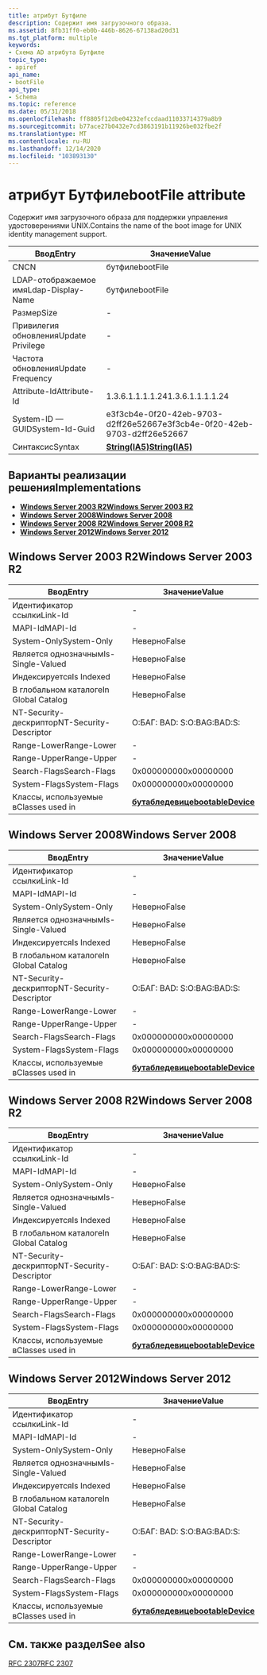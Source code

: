 ```yaml
---
title: атрибут Бутфиле
description: Содержит имя загрузочного образа.
ms.assetid: 8fb31ff0-eb0b-446b-8626-67138ad20d31
ms.tgt_platform: multiple
keywords:
- Схема AD атрибута Бутфиле
topic_type:
- apiref
api_name:
- bootFile
api_type:
- Schema
ms.topic: reference
ms.date: 05/31/2018
ms.openlocfilehash: ff8805f12dbe04232efccdaad11033714379a8b9
ms.sourcegitcommit: b77ace27b0432e7cd3863191b11926be032fbe2f
ms.translationtype: MT
ms.contentlocale: ru-RU
ms.lasthandoff: 12/14/2020
ms.locfileid: "103893130"
---
```

# <a name="bootfile-attribute"></a><span data-ttu-id="acab4-104">атрибут Бутфиле</span><span class="sxs-lookup"><span data-stu-id="acab4-104">bootFile attribute</span></span>

<span data-ttu-id="acab4-105">Содержит имя загрузочного образа для поддержки управления удостоверениями UNIX.</span><span class="sxs-lookup"><span data-stu-id="acab4-105">Contains the name of the boot image for UNIX identity management support.</span></span>



| <span data-ttu-id="acab4-106">Ввод</span><span class="sxs-lookup"><span data-stu-id="acab4-106">Entry</span></span> | <span data-ttu-id="acab4-107">Значение</span><span class="sxs-lookup"><span data-stu-id="acab4-107">Value</span></span> |
|-------------------|--------------------------------------|
| <span data-ttu-id="acab4-108">CN</span><span class="sxs-lookup"><span data-stu-id="acab4-108">CN</span></span>                | <span data-ttu-id="acab4-109">бутфиле</span><span class="sxs-lookup"><span data-stu-id="acab4-109">bootFile</span></span>                             |
| <span data-ttu-id="acab4-110">LDAP-отображаемое имя</span><span class="sxs-lookup"><span data-stu-id="acab4-110">Ldap-Display-Name</span></span> | <span data-ttu-id="acab4-111">бутфиле</span><span class="sxs-lookup"><span data-stu-id="acab4-111">bootFile</span></span>                             |
| <span data-ttu-id="acab4-112">Размер</span><span class="sxs-lookup"><span data-stu-id="acab4-112">Size</span></span>              | \-                                   |
| <span data-ttu-id="acab4-113">Привилегия обновления</span><span class="sxs-lookup"><span data-stu-id="acab4-113">Update Privilege</span></span>  | \-                                   |
| <span data-ttu-id="acab4-114">Частота обновления</span><span class="sxs-lookup"><span data-stu-id="acab4-114">Update Frequency</span></span>  | \-                                   |
| <span data-ttu-id="acab4-115">Attribute-Id</span><span class="sxs-lookup"><span data-stu-id="acab4-115">Attribute-Id</span></span>      | <span data-ttu-id="acab4-116">1.3.6.1.1.1.1.24</span><span class="sxs-lookup"><span data-stu-id="acab4-116">1.3.6.1.1.1.1.24</span></span>                     |
| <span data-ttu-id="acab4-117">System-ID — GUID</span><span class="sxs-lookup"><span data-stu-id="acab4-117">System-Id-Guid</span></span>    | <span data-ttu-id="acab4-118">e3f3cb4e-0f20-42eb-9703-d2ff26e52667</span><span class="sxs-lookup"><span data-stu-id="acab4-118">e3f3cb4e-0f20-42eb-9703-d2ff26e52667</span></span> |
| <span data-ttu-id="acab4-119">Синтаксис</span><span class="sxs-lookup"><span data-stu-id="acab4-119">Syntax</span></span>            | [<span data-ttu-id="acab4-120">**String(IA5)**</span><span class="sxs-lookup"><span data-stu-id="acab4-120">**String(IA5)**</span></span>](s-string-ia5.md)  |



## <a name="implementations"></a><span data-ttu-id="acab4-121">Варианты реализации решения</span><span class="sxs-lookup"><span data-stu-id="acab4-121">Implementations</span></span>

-   [<span data-ttu-id="acab4-122">**Windows Server 2003 R2**</span><span class="sxs-lookup"><span data-stu-id="acab4-122">**Windows Server 2003 R2**</span></span>](#windows-server-2003-r2)
-   [<span data-ttu-id="acab4-123">**Windows Server 2008**</span><span class="sxs-lookup"><span data-stu-id="acab4-123">**Windows Server 2008**</span></span>](#windows-server-2008)
-   [<span data-ttu-id="acab4-124">**Windows Server 2008 R2**</span><span class="sxs-lookup"><span data-stu-id="acab4-124">**Windows Server 2008 R2**</span></span>](#windows-server-2008-r2)
-   [<span data-ttu-id="acab4-125">**Windows Server 2012**</span><span class="sxs-lookup"><span data-stu-id="acab4-125">**Windows Server 2012**</span></span>](#windows-server-2012)

## <a name="windows-server-2003-r2"></a><span data-ttu-id="acab4-126">Windows Server 2003 R2</span><span class="sxs-lookup"><span data-stu-id="acab4-126">Windows Server 2003 R2</span></span>



| <span data-ttu-id="acab4-127">Ввод</span><span class="sxs-lookup"><span data-stu-id="acab4-127">Entry</span></span> | <span data-ttu-id="acab4-128">Значение</span><span class="sxs-lookup"><span data-stu-id="acab4-128">Value</span></span> |
|------------------------|-------------------------------------------------------|
| <span data-ttu-id="acab4-129">Идентификатор ссылки</span><span class="sxs-lookup"><span data-stu-id="acab4-129">Link-Id</span></span>                | \-                                                    |
| <span data-ttu-id="acab4-130">MAPI-Id</span><span class="sxs-lookup"><span data-stu-id="acab4-130">MAPI-Id</span></span>                | \-                                                    |
| <span data-ttu-id="acab4-131">System-Only</span><span class="sxs-lookup"><span data-stu-id="acab4-131">System-Only</span></span>            | <span data-ttu-id="acab4-132">Неверно</span><span class="sxs-lookup"><span data-stu-id="acab4-132">False</span></span>                                                 |
| <span data-ttu-id="acab4-133">Является однозначным</span><span class="sxs-lookup"><span data-stu-id="acab4-133">Is-Single-Valued</span></span>       | <span data-ttu-id="acab4-134">Неверно</span><span class="sxs-lookup"><span data-stu-id="acab4-134">False</span></span>                                                 |
| <span data-ttu-id="acab4-135">Индексируется</span><span class="sxs-lookup"><span data-stu-id="acab4-135">Is Indexed</span></span>             | <span data-ttu-id="acab4-136">Неверно</span><span class="sxs-lookup"><span data-stu-id="acab4-136">False</span></span>                                                 |
| <span data-ttu-id="acab4-137">В глобальном каталоге</span><span class="sxs-lookup"><span data-stu-id="acab4-137">In Global Catalog</span></span>      | <span data-ttu-id="acab4-138">Неверно</span><span class="sxs-lookup"><span data-stu-id="acab4-138">False</span></span>                                                 |
| <span data-ttu-id="acab4-139">NT-Security-дескриптор</span><span class="sxs-lookup"><span data-stu-id="acab4-139">NT-Security-Descriptor</span></span> | <span data-ttu-id="acab4-140">О:БАГ: BAD: S:</span><span class="sxs-lookup"><span data-stu-id="acab4-140">O:BAG:BAD:S:</span></span>                                          |
| <span data-ttu-id="acab4-141">Range-Lower</span><span class="sxs-lookup"><span data-stu-id="acab4-141">Range-Lower</span></span>            | \-                                                    |
| <span data-ttu-id="acab4-142">Range-Upper</span><span class="sxs-lookup"><span data-stu-id="acab4-142">Range-Upper</span></span>            | \-                                                    |
| <span data-ttu-id="acab4-143">Search-Flags</span><span class="sxs-lookup"><span data-stu-id="acab4-143">Search-Flags</span></span>           | <span data-ttu-id="acab4-144">0x00000000</span><span class="sxs-lookup"><span data-stu-id="acab4-144">0x00000000</span></span>                                            |
| <span data-ttu-id="acab4-145">System-Flags</span><span class="sxs-lookup"><span data-stu-id="acab4-145">System-Flags</span></span>           | <span data-ttu-id="acab4-146">0x00000000</span><span class="sxs-lookup"><span data-stu-id="acab4-146">0x00000000</span></span>                                            |
| <span data-ttu-id="acab4-147">Классы, используемые в</span><span class="sxs-lookup"><span data-stu-id="acab4-147">Classes used in</span></span>        | [<span data-ttu-id="acab4-148">**бутабледевице**</span><span class="sxs-lookup"><span data-stu-id="acab4-148">**bootableDevice**</span></span>](c-bootabledevice.md)<br/> |



## <a name="windows-server-2008"></a><span data-ttu-id="acab4-149">Windows Server 2008</span><span class="sxs-lookup"><span data-stu-id="acab4-149">Windows Server 2008</span></span>



| <span data-ttu-id="acab4-150">Ввод</span><span class="sxs-lookup"><span data-stu-id="acab4-150">Entry</span></span> | <span data-ttu-id="acab4-151">Значение</span><span class="sxs-lookup"><span data-stu-id="acab4-151">Value</span></span> |
|------------------------|-------------------------------------------------------|
| <span data-ttu-id="acab4-152">Идентификатор ссылки</span><span class="sxs-lookup"><span data-stu-id="acab4-152">Link-Id</span></span>                | \-                                                    |
| <span data-ttu-id="acab4-153">MAPI-Id</span><span class="sxs-lookup"><span data-stu-id="acab4-153">MAPI-Id</span></span>                | \-                                                    |
| <span data-ttu-id="acab4-154">System-Only</span><span class="sxs-lookup"><span data-stu-id="acab4-154">System-Only</span></span>            | <span data-ttu-id="acab4-155">Неверно</span><span class="sxs-lookup"><span data-stu-id="acab4-155">False</span></span>                                                 |
| <span data-ttu-id="acab4-156">Является однозначным</span><span class="sxs-lookup"><span data-stu-id="acab4-156">Is-Single-Valued</span></span>       | <span data-ttu-id="acab4-157">Неверно</span><span class="sxs-lookup"><span data-stu-id="acab4-157">False</span></span>                                                 |
| <span data-ttu-id="acab4-158">Индексируется</span><span class="sxs-lookup"><span data-stu-id="acab4-158">Is Indexed</span></span>             | <span data-ttu-id="acab4-159">Неверно</span><span class="sxs-lookup"><span data-stu-id="acab4-159">False</span></span>                                                 |
| <span data-ttu-id="acab4-160">В глобальном каталоге</span><span class="sxs-lookup"><span data-stu-id="acab4-160">In Global Catalog</span></span>      | <span data-ttu-id="acab4-161">Неверно</span><span class="sxs-lookup"><span data-stu-id="acab4-161">False</span></span>                                                 |
| <span data-ttu-id="acab4-162">NT-Security-дескриптор</span><span class="sxs-lookup"><span data-stu-id="acab4-162">NT-Security-Descriptor</span></span> | <span data-ttu-id="acab4-163">О:БАГ: BAD: S:</span><span class="sxs-lookup"><span data-stu-id="acab4-163">O:BAG:BAD:S:</span></span>                                          |
| <span data-ttu-id="acab4-164">Range-Lower</span><span class="sxs-lookup"><span data-stu-id="acab4-164">Range-Lower</span></span>            | \-                                                    |
| <span data-ttu-id="acab4-165">Range-Upper</span><span class="sxs-lookup"><span data-stu-id="acab4-165">Range-Upper</span></span>            | \-                                                    |
| <span data-ttu-id="acab4-166">Search-Flags</span><span class="sxs-lookup"><span data-stu-id="acab4-166">Search-Flags</span></span>           | <span data-ttu-id="acab4-167">0x00000000</span><span class="sxs-lookup"><span data-stu-id="acab4-167">0x00000000</span></span>                                            |
| <span data-ttu-id="acab4-168">System-Flags</span><span class="sxs-lookup"><span data-stu-id="acab4-168">System-Flags</span></span>           | <span data-ttu-id="acab4-169">0x00000000</span><span class="sxs-lookup"><span data-stu-id="acab4-169">0x00000000</span></span>                                            |
| <span data-ttu-id="acab4-170">Классы, используемые в</span><span class="sxs-lookup"><span data-stu-id="acab4-170">Classes used in</span></span>        | [<span data-ttu-id="acab4-171">**бутабледевице**</span><span class="sxs-lookup"><span data-stu-id="acab4-171">**bootableDevice**</span></span>](c-bootabledevice.md)<br/> |



## <a name="windows-server-2008-r2"></a><span data-ttu-id="acab4-172">Windows Server 2008 R2</span><span class="sxs-lookup"><span data-stu-id="acab4-172">Windows Server 2008 R2</span></span>



| <span data-ttu-id="acab4-173">Ввод</span><span class="sxs-lookup"><span data-stu-id="acab4-173">Entry</span></span> | <span data-ttu-id="acab4-174">Значение</span><span class="sxs-lookup"><span data-stu-id="acab4-174">Value</span></span> |
|------------------------|-------------------------------------------------------|
| <span data-ttu-id="acab4-175">Идентификатор ссылки</span><span class="sxs-lookup"><span data-stu-id="acab4-175">Link-Id</span></span>                | \-                                                    |
| <span data-ttu-id="acab4-176">MAPI-Id</span><span class="sxs-lookup"><span data-stu-id="acab4-176">MAPI-Id</span></span>                | \-                                                    |
| <span data-ttu-id="acab4-177">System-Only</span><span class="sxs-lookup"><span data-stu-id="acab4-177">System-Only</span></span>            | <span data-ttu-id="acab4-178">Неверно</span><span class="sxs-lookup"><span data-stu-id="acab4-178">False</span></span>                                                 |
| <span data-ttu-id="acab4-179">Является однозначным</span><span class="sxs-lookup"><span data-stu-id="acab4-179">Is-Single-Valued</span></span>       | <span data-ttu-id="acab4-180">Неверно</span><span class="sxs-lookup"><span data-stu-id="acab4-180">False</span></span>                                                 |
| <span data-ttu-id="acab4-181">Индексируется</span><span class="sxs-lookup"><span data-stu-id="acab4-181">Is Indexed</span></span>             | <span data-ttu-id="acab4-182">Неверно</span><span class="sxs-lookup"><span data-stu-id="acab4-182">False</span></span>                                                 |
| <span data-ttu-id="acab4-183">В глобальном каталоге</span><span class="sxs-lookup"><span data-stu-id="acab4-183">In Global Catalog</span></span>      | <span data-ttu-id="acab4-184">Неверно</span><span class="sxs-lookup"><span data-stu-id="acab4-184">False</span></span>                                                 |
| <span data-ttu-id="acab4-185">NT-Security-дескриптор</span><span class="sxs-lookup"><span data-stu-id="acab4-185">NT-Security-Descriptor</span></span> | <span data-ttu-id="acab4-186">О:БАГ: BAD: S:</span><span class="sxs-lookup"><span data-stu-id="acab4-186">O:BAG:BAD:S:</span></span>                                          |
| <span data-ttu-id="acab4-187">Range-Lower</span><span class="sxs-lookup"><span data-stu-id="acab4-187">Range-Lower</span></span>            | \-                                                    |
| <span data-ttu-id="acab4-188">Range-Upper</span><span class="sxs-lookup"><span data-stu-id="acab4-188">Range-Upper</span></span>            | \-                                                    |
| <span data-ttu-id="acab4-189">Search-Flags</span><span class="sxs-lookup"><span data-stu-id="acab4-189">Search-Flags</span></span>           | <span data-ttu-id="acab4-190">0x00000000</span><span class="sxs-lookup"><span data-stu-id="acab4-190">0x00000000</span></span>                                            |
| <span data-ttu-id="acab4-191">System-Flags</span><span class="sxs-lookup"><span data-stu-id="acab4-191">System-Flags</span></span>           | <span data-ttu-id="acab4-192">0x00000000</span><span class="sxs-lookup"><span data-stu-id="acab4-192">0x00000000</span></span>                                            |
| <span data-ttu-id="acab4-193">Классы, используемые в</span><span class="sxs-lookup"><span data-stu-id="acab4-193">Classes used in</span></span>        | [<span data-ttu-id="acab4-194">**бутабледевице**</span><span class="sxs-lookup"><span data-stu-id="acab4-194">**bootableDevice**</span></span>](c-bootabledevice.md)<br/> |



## <a name="windows-server-2012"></a><span data-ttu-id="acab4-195">Windows Server 2012</span><span class="sxs-lookup"><span data-stu-id="acab4-195">Windows Server 2012</span></span>



| <span data-ttu-id="acab4-196">Ввод</span><span class="sxs-lookup"><span data-stu-id="acab4-196">Entry</span></span> | <span data-ttu-id="acab4-197">Значение</span><span class="sxs-lookup"><span data-stu-id="acab4-197">Value</span></span> |
|------------------------|-------------------------------------------------------|
| <span data-ttu-id="acab4-198">Идентификатор ссылки</span><span class="sxs-lookup"><span data-stu-id="acab4-198">Link-Id</span></span>                | \-                                                    |
| <span data-ttu-id="acab4-199">MAPI-Id</span><span class="sxs-lookup"><span data-stu-id="acab4-199">MAPI-Id</span></span>                | \-                                                    |
| <span data-ttu-id="acab4-200">System-Only</span><span class="sxs-lookup"><span data-stu-id="acab4-200">System-Only</span></span>            | <span data-ttu-id="acab4-201">Неверно</span><span class="sxs-lookup"><span data-stu-id="acab4-201">False</span></span>                                                 |
| <span data-ttu-id="acab4-202">Является однозначным</span><span class="sxs-lookup"><span data-stu-id="acab4-202">Is-Single-Valued</span></span>       | <span data-ttu-id="acab4-203">Неверно</span><span class="sxs-lookup"><span data-stu-id="acab4-203">False</span></span>                                                 |
| <span data-ttu-id="acab4-204">Индексируется</span><span class="sxs-lookup"><span data-stu-id="acab4-204">Is Indexed</span></span>             | <span data-ttu-id="acab4-205">Неверно</span><span class="sxs-lookup"><span data-stu-id="acab4-205">False</span></span>                                                 |
| <span data-ttu-id="acab4-206">В глобальном каталоге</span><span class="sxs-lookup"><span data-stu-id="acab4-206">In Global Catalog</span></span>      | <span data-ttu-id="acab4-207">Неверно</span><span class="sxs-lookup"><span data-stu-id="acab4-207">False</span></span>                                                 |
| <span data-ttu-id="acab4-208">NT-Security-дескриптор</span><span class="sxs-lookup"><span data-stu-id="acab4-208">NT-Security-Descriptor</span></span> | <span data-ttu-id="acab4-209">О:БАГ: BAD: S:</span><span class="sxs-lookup"><span data-stu-id="acab4-209">O:BAG:BAD:S:</span></span>                                          |
| <span data-ttu-id="acab4-210">Range-Lower</span><span class="sxs-lookup"><span data-stu-id="acab4-210">Range-Lower</span></span>            | \-                                                    |
| <span data-ttu-id="acab4-211">Range-Upper</span><span class="sxs-lookup"><span data-stu-id="acab4-211">Range-Upper</span></span>            | \-                                                    |
| <span data-ttu-id="acab4-212">Search-Flags</span><span class="sxs-lookup"><span data-stu-id="acab4-212">Search-Flags</span></span>           | <span data-ttu-id="acab4-213">0x00000000</span><span class="sxs-lookup"><span data-stu-id="acab4-213">0x00000000</span></span>                                            |
| <span data-ttu-id="acab4-214">System-Flags</span><span class="sxs-lookup"><span data-stu-id="acab4-214">System-Flags</span></span>           | <span data-ttu-id="acab4-215">0x00000000</span><span class="sxs-lookup"><span data-stu-id="acab4-215">0x00000000</span></span>                                            |
| <span data-ttu-id="acab4-216">Классы, используемые в</span><span class="sxs-lookup"><span data-stu-id="acab4-216">Classes used in</span></span>        | [<span data-ttu-id="acab4-217">**бутабледевице**</span><span class="sxs-lookup"><span data-stu-id="acab4-217">**bootableDevice**</span></span>](c-bootabledevice.md)<br/> |



## <a name="see-also"></a><span data-ttu-id="acab4-218">См. также раздел</span><span class="sxs-lookup"><span data-stu-id="acab4-218">See also</span></span>

<dl> <dt>

[<span data-ttu-id="acab4-219">RFC 2307</span><span class="sxs-lookup"><span data-stu-id="acab4-219">RFC 2307</span></span>](https://www.ietf.org/rfc/rfc2307.txt)
</dt> </dl>

 

 





